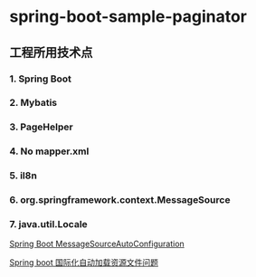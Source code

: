 # spring-boot-sample-paginator
## 工程所用技术点


### 1. Spring Boot
### 2. Mybatis
### 3. PageHelper
### 4. No mapper.xml
### 5. il8n
### 6. org.springframework.context.MessageSource
### 7. java.util.Locale

[Spring Boot MessageSourceAutoConfiguration](https://stackoverflow.com/questions/30663513/spring-boot-messagesourceautoconfiguration)

[Spring boot 国际化自动加载资源文件问题](https://segmentfault.com/a/1190000010757338)
